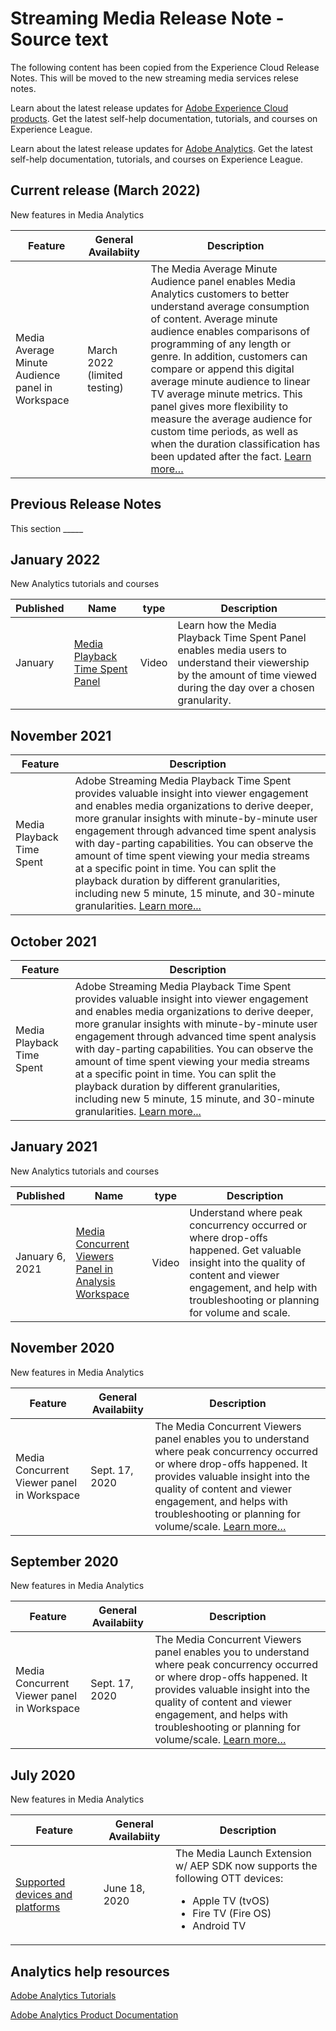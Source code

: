 # Streaming Media Release Note - Source text

The following content has been copied from the Experience Cloud Release Notes. This will be moved to the new streaming media services relese notes.


Learn about the latest release updates for [Adobe Experience Cloud products](https://business.adobe.com/products/adobe-experience-cloud-products.html). Get the latest self-help documentation, tutorials, and courses on Experience League.

Learn about the latest release updates for [Adobe Analytics](https://experienceleague.adobe.com/docs/analytics/release-notes/latest.html?lang=en). Get the latest self-help documentation, tutorials, and courses on Experience League.


## Current release (March 2022)

New features in Media Analytics

| Feature  |  General Availabiity | Description |
| -------- | -------------------- | ----------- |
| Media Average Minute Audience panel in Workspace | March 2022<br> (limited testing) | The Media Average Minute Audience panel enables Media Analytics customers to better understand average consumption of content. Average minute audience enables comparisons of programming of any length or genre. In addition, customers can compare or append this digital average minute audience to linear TV average minute metrics. This panel gives more flexibility to measure the average audience for custom time periods, as well as when the duration classification has been updated after the fact. [Learn more…](https://experienceleague.adobe.com/docs/media-analytics/using/media-reports/average-minute-audience.html?lang=en) |



## Previous Release Notes

This section _____

## January 2022

New Analytics tutorials and courses

| Published | Name  | type | Description  |
| ----------- | ---------- | ---------- | --------- |
| January | <a href="/docs/analytics-learn/tutorials/media-analytics/measuring-media-analytics/media-playback-time-spent-panel.html?lang=en">Media Playback Time Spent Panel</a> | Video |Learn how the Media Playback Time Spent Panel enables media users to understand their viewership by the amount of time viewed during the day over a chosen granularity. |




## November 2021

| Feature | Description  |
| ----------- | ---------- |
| Media Playback Time Spent | Adobe Streaming Media Playback Time Spent provides valuable insight into viewer engagement and enables media organizations to derive deeper, more granular insights with minute-by-minute user engagement through advanced time spent analysis with day-parting capabilities. You can observe the amount of time spent viewing your media streams at a specific point in time. You can split the playback duration by different granularities, including new 5 minute, 15 minute, and 30-minute granularities. [Learn more...](https://experienceleague.adobe.com/docs/media-analytics/using/media-reports/media-workspace-panels/media-playback-time-spent.html?lang=en)|



## October 2021

| Feature | Description  |
| ----------- | ---------- |
| Media Playback Time Spent | Adobe Streaming Media Playback Time Spent provides valuable insight into viewer engagement and enables media organizations to derive deeper, more granular insights with minute-by-minute user engagement through advanced time spent analysis with day-parting capabilities. You can observe the amount of time spent viewing your media streams at a specific point in time. You can split the playback duration by different granularities, including new 5 minute, 15 minute, and 30-minute granularities. [Learn more...](https://experienceleague.adobe.com/docs/media-analytics/using/media-reports/media-workspace-panels/media-playback-time-spent.html?lang=en) |

## January 2021

New Analytics tutorials and courses

| Published | Name  | type | Description  |
| ----------- | ---------- | ---------- | --------- |
| January 6, 2021 | [Media Concurrent Viewers Panel in Analysis Workspace](https://experienceleague.adobe.com/docs/analytics-learn/tutorials/analysis-workspace/using-panels/media-concurrent-viewers-panel-in-analysis-workspace.html?lang=en#analysis-workspace) | Video |Understand where peak concurrency occurred or where drop-offs happened. Get valuable insight into the quality of content and viewer engagement, and help with troubleshooting or planning for volume and scale. |


## November 2020

New features in Media Analytics

| Feature  |  General Availabiity | Description |
| -------- | -------------------- | ----------- |
| Media Concurrent Viewer panel in Workspace | Sept. 17, 2020 | The Media Concurrent Viewers panel enables you to understand where peak concurrency occurred or where drop-offs happened. It provides valuable insight into the quality of content and viewer engagement, and helps with troubleshooting or planning for volume/scale. [Learn more…](https://experienceleague.adobe.com/docs/media-analytics/using/media-reports/media-workspace-panels/media-concurrent-viewers.html?lang=en) |


## September 2020

New features in Media Analytics

| Feature  |  General Availabiity | Description |
| -------- | -------------------- | ----------- |
| Media Concurrent Viewer panel in Workspace | Sept. 17, 2020 | The Media Concurrent Viewers panel enables you to understand where peak concurrency occurred or where drop-offs happened. It provides valuable insight into the quality of content and viewer engagement, and helps with troubleshooting or planning for volume/scale. [Learn more…](https://experienceleague.adobe.com/docs/media-analytics/using/media-reports/media-workspace-panels/media-concurrent-viewers.html?lang=en) |


## July 2020

New features in Media Analytics

| Feature  |  General Availabiity | Description |
| -------- | -------------------- | ----------- |
| [Supported devices and platforms](https://experienceleague.adobe.com/docs/media-analytics/using/supported-devices.html?lang=en) | June 18, 2020 | The Media Launch Extension w/ AEP SDK now supports the following OTT devices: <div><ul><li>Apple TV (tvOS)</li><li>Fire TV (Fire OS)</li><li>Android TV</li></ul></div> |



## Analytics help resources

[Adobe Analytics Tutorials](https://experienceleague.adobe.com/docs/analytics-learn/tutorials/overview.html?lang=en)

[Adobe Analytics Product Documentation](https://experienceleague.adobe.com/docs/analytics.html?lang=en)
